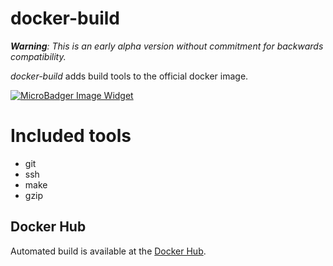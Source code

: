 # docker-build
*__Warning__: This is an early alpha version without commitment for backwards compatibility.*

_docker-build_ adds build tools to the official docker image.

[![MicroBadger Image Widget]][MicroBadger URL]

[MicroBadger URL]: http://microbadger.com/#/images/wikiwi/docker-build
[MicroBadger Image Widget]: https://images.microbadger.com/badges/image/wikiwi/docker-build.svg

[Docker Hub]: https://hub.docker.com/r/wikiwi/docker-build
[Docker Hub Widget]: https://img.shields.io/docker/pulls/wikiwi/docker-build.svg

# Included tools
- git
- ssh
- make
- gzip

## Docker Hub
Automated build is available at the [Docker Hub](https://hub.docker.com/r/wikiwi/docker-build).

